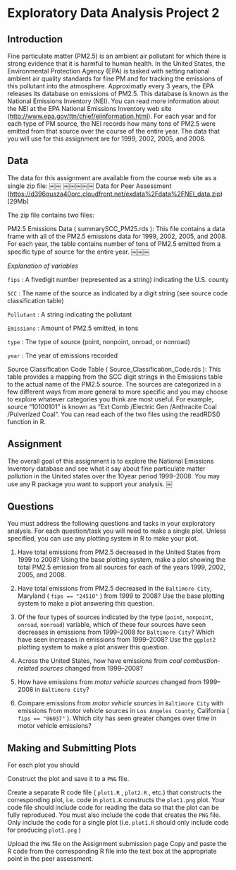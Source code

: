 # Exploratory Data Analysis Project 2

## Introduction
Fine particulate matter (PM2.5) is an ambient air pollutant for which there is strong evidence that it is harmful 
to human health. In the United States, the Environmental Protection Agency (EPA) is tasked with setting national 
ambient air quality standards for fine PM and for tracking the emissions of this pollutant into the atmosphere. 
Approximatly every 3 years, the EPA releases its database on emissions of PM2.5. This database is known as the 
National Emissions Inventory (NEI). You can read more information about the NEI at the EPA National Emissions 
Inventory web site (http://www.epa.gov/ttn/chief/eiinformation.html).
For each year and for each type of PM source, the NEI records how many tons of PM2.5 were emitted from that source 
over the course of the entire year. The data that you will use for this assignment are for 1999, 2002, 2005, and 2008.

## Data
The data for this assignment are available from the course web site as a single zip file:
￼￼
￼￼￼￼￼
Data for Peer Assessment (https://d396qusza40orc.cloudfront.net/exdata%2Fdata%2FNEI_data.zip) [29Mb]

The zip file contains two files:

PM2.5 Emissions Data ( summarySCC_PM25.rds ): This file contains a data frame with all of the PM2.5 emissions data for 1999, 2002, 2005, and 2008. For each year, the table contains number of tons of PM2.5 emitted from a specific type of source for the entire year.
￼￼￼

*Explanation of variables* 

`fips` : A five­digit number (represented as a string) indicating the U.S. county

`SCC` : The name of the source as indicated by a digit string (see source code classification table) 

`Pollutant` : A string indicating the pollutant

`Emissions` : Amount of PM2.5 emitted, in tons

`type` : The type of source (point, non­point, on­road, or non­road)

`year` : The year of emissions recorded


Source Classification Code Table ( Source_Classification_Code.rds ): This table provides a mapping from the SCC digit strings in the Emissions table to the actual name of the PM2.5 source. The sources are categorized in a few different ways from more general to more specific and you may choose to explore whatever categories you think are most useful. For example, source “10100101” is known as “Ext Comb /Electric Gen /Anthracite Coal /Pulverized Coal”.
You can read each of the two files using the readRDS() function in R.

## Assignment
The overall goal of this assignment is to explore the National Emissions Inventory database and see what it say about fine particulate matter pollution in the United states over the 10­year period 1999–2008. You may use any R package you want to support your analysis.
￼
## Questions
You must address the following questions and tasks in your exploratory analysis. For each question/task you will need to make a single plot. Unless specified, you can use any plotting system in R to make your plot.

1. Have total emissions from PM2.5 decreased in the United States from 1999 to 2008? Using the base plotting system, make a plot showing the total PM2.5 emission from all sources for each of the years 1999, 2002, 2005, and 2008.

2. Have total emissions from PM2.5 decreased in the `Baltimore City`, Maryland ( `fips == "24510"` ) from 1999 to 2008? Use the base plotting system to make a plot answering this question.

3. Of the four types of sources indicated by the type (`point`, `nonpoint`, `onroad`, `nonroad`) variable, which of these four sources have seen decreases in emissions from 1999–2008 for `Baltimore City`? Which have seen increases in emissions from 1999–2008? Use the `ggplot2` plotting system to make a plot answer this question.

4. Across the United States, how have emissions from *coal combustion­related sources* changed from 1999–2008?

5. How have emissions from *motor vehicle sources* changed from 1999–2008 in `Baltimore City`?

6. Compare emissions from *motor vehicle sources* in `Baltimore City` with emissions from motor vehicle sources in `Los Angeles County`, California ( `fips == "06037"` ). Which city has seen greater changes over time in motor vehicle emissions?

## Making and Submitting Plots
For each plot you should

Construct the plot and save it to a `PNG` file.

Create a separate R code file ( `plot1.R` , `plot2.R` , etc.) that constructs the corresponding plot, i.e. code in `plot1.R` constructs the `plot1.png` plot. Your code file should include code for reading the data so that the plot can be fully reproduced. You must also include the code that creates the `PNG` file. Only include the code for a single plot (i.e. `plot1.R` should only include code for producing
`plot1.png` )

Upload the `PNG` file on the Assignment submission page
Copy and paste the R code from the corresponding R file into the text box at the appropriate point in the peer assessment.

